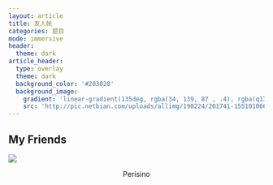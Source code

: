```yaml
---
layout: article
title: 友人帐
categories: 题目
mode: immersive
header:
  theme: dark
article_header:
  type: overlay
  theme: dark
  background_color: '#203028'
  background_image:
    gradient: 'linear-gradient(135deg, rgba(34, 139, 87 , .4), rgba(q139, 34, 139, .4))'
    src: 'http://pic.netbian.com/uploads/allimg/190224/201741-1551010661d1ea.jpg'
---
```

## My Friends

<div class="card">   <div class="card__image">     <img class="image" src="http://images.cnblogs.com/cnblogs_com/perisino/1411094/o_9c5cf6943f836a4f7d480b0eced567d0.jpg
  "/>     <div class="overlay overlay--bottom">       <p><center>Perisino</center></p>     </div>   </div>
</div>
